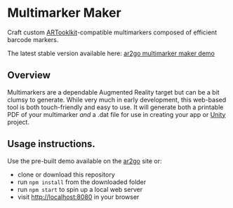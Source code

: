 # Multimarker Maker
Craft custom [ARTooklkit](https://artoolkit.org/documentation/doku.php?id=3_Marker_Training:marker_multi)-compatible multimarkers composed of efficient barcode markers.

The latest stable version available here:
[ar2go multimarker maker demo](http://ar2go.squaretone.com/multimarker-maker)

## Overview
Multimarkers are a dependable Augmented Reality target but can be a bit clumsy to generate. While very much in early development, this web-based tool is both touch-friendly and easy to use. It will generate both a printable PDF of your multimarker _and_ a .dat file for use in creating your app or [Unity](https://artoolkit.org/documentation/doku.php?id=6_Unity:unity_getting_started) project.



## Usage instructions.
Use the pre-built demo available on the [ar2go](http://ar2go.squaretone.com/multimarker-maker) site or:

- clone or download this repository
- run `npm install` from the downloaded folder
- run `npm start` to spin up a local web server
- visit [http://localhost:8080](http://localhost:8080) in your browser
